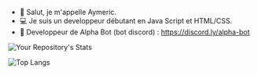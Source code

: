 - 👋 Salut, je m'appelle Aymeric.
- 💻 Je suis un developpeur débutant en Java Script et HTML/CSS.
- 🤖 Developpeur de Alpha Bot (bot discord) : https://discord.ly/alpha-bot



![Your Repository's Stats](https://github-readme-stats.vercel.app/api?username=MrAymeric&show_icons=true)

![Top Langs](https://github-readme-stats.vercel.app/api/top-langs/?username=MrAymeric)
